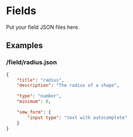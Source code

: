 Fields
======
Put your field JSON files here.

Examples
--------

### /field/radius.json
```json
{
    "title": "radius",
    "description": "The radius of a shape",

    "type": "number",
    "minimum": 0,

    "smw_form": {
        "input type": "text with autocomplete"
    }
}
```